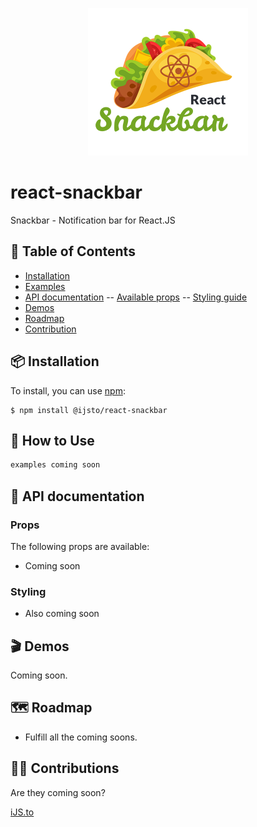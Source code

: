 <p align="center">
  <img width="256" src="https://raw.githubusercontent.com/ijsto/react-snackbar/master/assets/img/react-snackbar-logo-512.png">
</p>

# react-snackbar

Snackbar - Notification bar for React.JS

## 📖 Table of Contents

* [Installation](#-installation)
* [Examples](#-how-to-use)
* [API documentation](#-api-documentation)
-- [Available props](#props) 
-- [Styling guide](#styling) 
* [Demos](#-demos)
* [Roadmap](#%EF%B8%8F-roadmap)
* [Contribution](#%EF%B8%8F-contributions)

## 📦 Installation

To install, you can use [npm](https://npmjs.org/):

    $ npm install @ijsto/react-snackbar

## 🔨 How to Use


```jsx
examples coming soon
```

## 📜 API documentation

### Props

The following props are available:

- Coming soon

### Styling

- Also coming soon

## 🎬 Demos

Coming soon.

## 🗺️ Roadmap

- Fulfill all the coming soons.

## 🙆‍♂️ Contributions

Are they coming soon?

[iJS.to](https://ijs.to)
